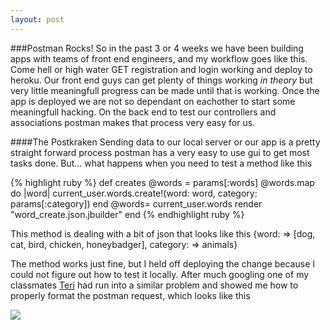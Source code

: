 ```yaml
---
layout: post
---
```


###Postman Rocks!
So in the past 3 or 4 weeks we have been building apps with teams of front end engineers, and my workflow goes like this. Come hell or high water GET registration and login working and deploy to heroku. Our front end guys can get plenty of things working <i>in theory</i> but very little meaningfull progress can be made until that is working. Once the app is deployed we are not so dependant on eachother to start some meaningfull hacking. On the back end to test our controllers and associations postman makes that process very easy for us. 

####The Postkraken
Sending data to our local server or our app is a pretty straight forward process postman has a very easy to use gui to get most tasks done. But... what happens when you need to test a method like this

{% highlight ruby %}
def creates
	@words = params[:words]
	@words.map do |word|
		current_user.words.create!(word: word, category: params[:category])
   end
  @words= current_user.words
	render "word_create.json.jbuilder"
end
{% endhighlight ruby %}

This method is dealing with a bit of json that looks like this
{word: => [dog, cat, bird, chicken, honeybadger], category: => animals}

The method works just fine, but I held off deploying the change because I could not figure out how to test it locally. After much googling one of my classmates <a href="http://www.getlosthere.com">Teri</a> had run into a similar problem and showed me how to properly format the postman request, which looks like this

<img src="/images/postman-scap.png =500x" />






